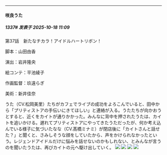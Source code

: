 ﻿
*****

####  咲良うた  
##### 1337#       发表于 2025-10-18 11:09

第37話　新たなチカラ！アイドルハートリボン！

脚本：山田由香

演出：岩井隆央

絵コンテ：平池綾子

作画監督：玖遠らぎ

美術：新井佳奈

うた（CV.松岡美里）たちがカフェでライブの成功をよろこんでいると、田中から「プリティストアの手伝いにきてほしい」と連絡が入る。うたたちが向かおうとすると、近くをカイトが通りかかった。みんなに背中を押されたうたは、カイトを追いかける。遅れてプリティストアにやってきたうただったが、何か考え込んでいる様子に気づいたなな（CV.髙橋ミナミ）が閉店後に「カイトさんと話せた？」と聞くと、さみしそうな顔をしていたから、声をかけられなかったという。レジェンドアイドルだけに悩みを話せないのかもしれない、とみんなが言うのを聞いたうたは、再びカイトの元へ駆け出していく。
<img src="https://files.catbox.moe/b76xgt.jpg" referrerpolicy="no-referrer">
<img src="https://files.catbox.moe/0u86xs.jpg" referrerpolicy="no-referrer">
<img src="https://files.catbox.moe/jswkrm.jpg" referrerpolicy="no-referrer">
<img src="https://files.catbox.moe/zk7kfc.jpg" referrerpolicy="no-referrer">

